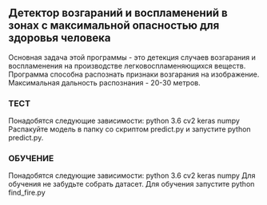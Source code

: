 <h2>Детектор возгараний и воспламенений в зонах с максимальной опасностью для здоровья человека</h2>
Основная задача этой программы - это детекция случаев возгарания и воспламенения на производстве легковоспламеняющихся веществ. Программа способна распознать признаки возгарания на изображение. Максимальная дальность распознания - 20-30 метров.
<h3>ТЕСТ</h3>
Понадобятся следующие зависимости:
python 3.6
cv2
keras
numpy
Распакуйте модель в папку со скриптом predict.py и запустите python predict.py. 

<h3>ОБУЧЕНИЕ</h3>
Понадобятся следующие зависимости:
python 3.6
cv2
keras
numpy
Для обучения не забудьте собрать датасет.
Для обучения запустите python find_fire.py
